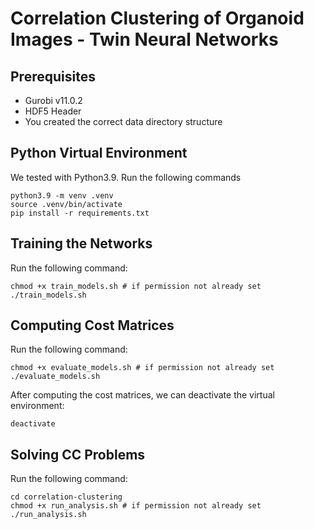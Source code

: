 # Correlation Clustering of Organoid Images - Twin Neural Networks

## Prerequisites
- Gurobi v11.0.2
- HDF5 Header
- You created the correct data directory structure

## Python Virtual Environment
We tested with Python3.9. Run the following commands
```shell
python3.9 -m venv .venv
source .venv/bin/activate
pip install -r requirements.txt
```

## Training the Networks
Run the following command:

```shell
chmod +x train_models.sh # if permission not already set
./train_models.sh
```

## Computing Cost Matrices
Run the following command:

```shell
chmod +x evaluate_models.sh # if permission not already set
./evaluate_models.sh
```

After computing the cost matrices, we can deactivate the virtual environment:
```shell
deactivate
```

## Solving CC Problems
Run the following command:

```shell
cd correlation-clustering
chmod +x run_analysis.sh # if permission not already set
./run_analysis.sh
```
